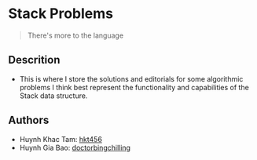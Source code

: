 # Stack Problems 
> There's more to the language
## Descrition
- This is where I store the solutions and editorials for some algorithmic problems I think best represent the functionality and capabilities of the Stack data structure.
## Authors
- Huynh Khac Tam: [hkt456](https://github.com/hkt456)
- Huynh Gia Bao: [doctorbingchilling](https://github.com/doctorbingchilling)
